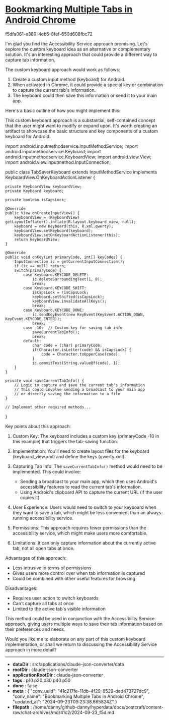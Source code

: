 # [Bookmarking Multiple Tabs in Android Chrome](https://claude.ai/chat/41c217fe-11db-4f29-8529-ded473727dc9)

f5dfa061-e380-4eb5-8fef-650d608fbc72

 I'm glad you find the Accessibility Service approach promising. Let's explore the custom keyboard idea as an alternative or complementary solution. It's an interesting approach that could provide a different way to capture tab information.

The custom keyboard approach would work as follows:

1. Create a custom input method (keyboard) for Android.
2. When activated in Chrome, it could provide a special key or combination to capture the current tab's information.
3. The keyboard could then save this information or send it to your main app.

Here's a basic outline of how you might implement this:

<antThinking>This custom keyboard approach is a substantial, self-contained concept that the user might want to modify or expand upon. It's worth creating an artifact to showcase the basic structure and key components of a custom keyboard for Android.</antThinking>

<antArtifact identifier="custom-keyboard-tab-saver" type="application/vnd.ant.code" language="java" title="Custom Keyboard for Tab Saving">
import android.inputmethodservice.InputMethodService;
import android.inputmethodservice.Keyboard;
import android.inputmethodservice.KeyboardView;
import android.view.View;
import android.view.inputmethod.InputConnection;

public class TabSaverKeyboard extends InputMethodService 
        implements KeyboardView.OnKeyboardActionListener {

    private KeyboardView keyboardView;
    private Keyboard keyboard;

    private boolean isCapsLock;

    @Override
    public View onCreateInputView() {
        keyboardView = (KeyboardView) getLayoutInflater().inflate(R.layout.keyboard_view, null);
        keyboard = new Keyboard(this, R.xml.qwerty);
        keyboardView.setKeyboard(keyboard);
        keyboardView.setOnKeyboardActionListener(this);
        return keyboardView;
    }

    @Override
    public void onKey(int primaryCode, int[] keyCodes) {
        InputConnection ic = getCurrentInputConnection();
        if (ic == null) return;
        switch(primaryCode) {
            case Keyboard.KEYCODE_DELETE:
                ic.deleteSurroundingText(1, 0);
                break;
            case Keyboard.KEYCODE_SHIFT:
                isCapsLock = !isCapsLock;
                keyboard.setShifted(isCapsLock);
                keyboardView.invalidateAllKeys();
                break;
            case Keyboard.KEYCODE_DONE:
                ic.sendKeyEvent(new KeyEvent(KeyEvent.ACTION_DOWN, KeyEvent.KEYCODE_ENTER));
                break;
            case -10:  // Custom key for saving tab info
                saveCurrentTabInfo();
                break;
            default:
                char code = (char) primaryCode;
                if(Character.isLetter(code) && isCapsLock) {
                    code = Character.toUpperCase(code);
                }
                ic.commitText(String.valueOf(code), 1);
        }
    }

    private void saveCurrentTabInfo() {
        // Logic to capture and save the current tab's information
        // This could involve sending a broadcast to your main app
        // or directly saving the information to a file
    }

    // Implement other required methods...
}
</antArtifact>

Key points about this approach:

1. Custom Key: The keyboard includes a custom key (primaryCode -10 in this example) that triggers the tab-saving function.

2. Implementation: You'll need to create layout files for the keyboard (keyboard_view.xml) and define the keys (qwerty.xml).

3. Capturing Tab Info: The `saveCurrentTabInfo()` method would need to be implemented. This could involve:
   - Sending a broadcast to your main app, which then uses Android's accessibility features to read the current tab's information.
   - Using Android's clipboard API to capture the current URL (if the user copies it).

4. User Experience: Users would need to switch to your keyboard when they want to save a tab, which might be less convenient than an always-running accessibility service.

5. Permissions: This approach requires fewer permissions than the accessibility service, which might make users more comfortable.

6. Limitations: It can only capture information about the currently active tab, not all open tabs at once.

Advantages of this approach:
- Less intrusive in terms of permissions
- Gives users more control over when tab information is captured
- Could be combined with other useful features for browsing

Disadvantages:
- Requires user action to switch keyboards
- Can't capture all tabs at once
- Limited to the active tab's visible information

This method could be used in conjunction with the Accessibility Service approach, giving users multiple ways to save their tab information based on their preferences and needs.

Would you like me to elaborate on any part of this custom keyboard implementation, or shall we return to discussing the Accessibility Service approach in more detail?

---

* **dataDir** : src/applications/claude-json-converter/data
* **rootDir** : claude-json-converter
* **applicationRootDir** : claude-json-converter
* **tags** : p10.p20.p30.p40.p50
* **done** : false
* **meta** : {
  "conv_uuid": "41c217fe-11db-4f29-8529-ded473727dc9",
  "conv_name": "Bookmarking Multiple Tabs in Android Chrome",
  "updated_at": "2024-09-23T09:23:38.665824Z"
}
* **filepath** : /home/danny/github-danny/hyperdata/docs/postcraft/content-raw/chat-archives/md/41c2/2024-09-23_f5d.md